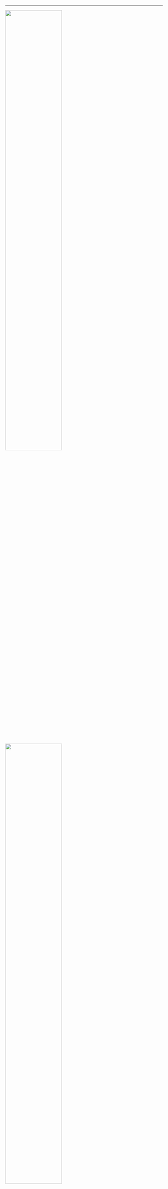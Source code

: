 

---
<img src="Logotype primary.png" width="60%" height="60%" />	<img src="Logotype primary.png" width="60%" height="60%" />
 
 <a href="https://ptfbs.com/promo/fbsPro?ppu=2717160" target="_blank" style="outline: none"><img src="https://ptfbs.com/upload/promo/banner/44dc2b988b4baa5a6fa5f21fca46b8bd.gif?ppu=2717160" width="728" height="90" border="0"></a>
 
 
 
 Created with *create-react-app*. 	*create-react-app*
 

